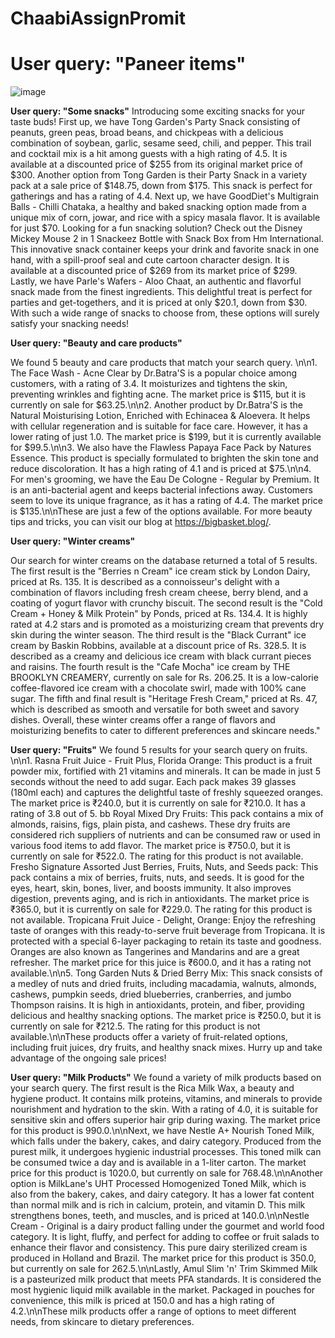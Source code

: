 # ChaabiAssignPromit




# User query: "Paneer items"
![image](https://github.com/PromitHal/ChaabiAssignPromit/assets/83832850/33410855-4f3f-4134-864e-c09d3425f5c2)


**User query: "Some snacks"**
Introducing some exciting snacks for your taste buds! First up, we have Tong Garden's Party Snack consisting of peanuts, green peas, broad beans, and chickpeas with a delicious combination of soybean, garlic, sesame seed, chili, and pepper. This trail and cocktail mix is a hit among guests with a high rating of 4.5. It is available at a discounted price of $255 from its original market price of $300. Another option from Tong Garden is their Party Snack in a variety pack at a sale price of $148.75, down from $175. This snack is perfect for gatherings and has a rating of 4.4. Next up, we have GoodDiet's Multigrain Balls - Chilli Chataka, a healthy and baked snacking option made from a unique mix of corn, jowar, and rice with a spicy masala flavor. It is available for just $70. Looking for a fun snacking solution? Check out the Disney Mickey Mouse 2 in 1 Snackeez Bottle with Snack Box from Hm International. This innovative snack container keeps your drink and favorite snack in one hand, with a spill-proof seal and cute cartoon character design. It is available at a discounted price of $269 from its market price of $299. Lastly, we have Parle's Wafers - Aloo Chaat, an authentic and flavorful snack made from the finest ingredients. This delightful treat is perfect for parties and get-togethers, and it is priced at only $20.1, down from $30. With such a wide range of snacks to choose from, these options will surely satisfy your snacking needs!


**User query: "Beauty and care products"**

We found 5 beauty and care products that match your search query. \n\n1. The Face Wash - Acne Clear by Dr.Batra'S is a popular choice among customers, with a rating of 3.4. It moisturizes and tightens the skin, preventing wrinkles and fighting acne. The market price is $115, but it is currently on sale for $63.25.\n\n2. Another product by Dr.Batra'S is the Natural Moisturising Lotion, Enriched with Echinacea & Aloevera. It helps with cellular regeneration and is suitable for face care. However, it has a lower rating of just 1.0. The market price is $199, but it is currently available for $99.5.\n\n3. We also have the Flawless Papaya Face Pack by Natures Essence. This product is specially formulated to brighten the skin tone and reduce discoloration. It has a high rating of 4.1 and is priced at $75.\n\n4. For men's grooming, we have the Eau De Cologne - Regular by Premium. It is an anti-bacterial agent and keeps bacterial infections away. Customers seem to love its unique fragrance, as it has a rating of 4.4. The market price is $135.\n\nThese are just a few of the options available. For more beauty tips and tricks, you can visit our blog at https://bigbasket.blog/.



**User query: "Winter creams"**

Our search for winter creams on the database returned a total of 5 results. The first result is the \"Berries n Cream\" ice cream stick by London Dairy, priced at Rs. 135. It is described as a connoisseur's delight with a combination of flavors including fresh cream cheese, berry blend, and a coating of yogurt flavor with crunchy biscuit. The second result is the \"Cold Cream + Honey & Milk Protein\" by Ponds, priced at Rs. 134.4. It is highly rated at 4.2 stars and is promoted as a moisturizing cream that prevents dry skin during the winter season. The third result is the \"Black Currant\" ice cream by Baskin Robbins, available at a discount price of Rs. 328.5. It is described as a creamy and delicious ice cream with black currant pieces and raisins. The fourth result is the \"Cafe Mocha\" ice cream by THE BROOKLYN CREAMERY, currently on sale for Rs. 206.25. It is a low-calorie coffee-flavored ice cream with a chocolate swirl, made with 100% cane sugar. The fifth and final result is \"Heritage Fresh Cream,\" priced at Rs. 47, which is described as smooth and versatile for both sweet and savory dishes. Overall, these winter creams offer a range of flavors and moisturizing benefits to cater to different preferences and skincare needs."


**User query: "Fruits"**
We found 5 results for your search query on fruits. \n\n1. Rasna Fruit Juice - Fruit Plus, Florida Orange: This product is a fruit powder mix, fortified with 21 vitamins and minerals. It can be made in just 5 seconds without the need to add sugar. Each pack makes 39 glasses (180ml each) and captures the delightful taste of freshly squeezed oranges. The market price is ₹240.0, but it is currently on sale for ₹210.0. It has a rating of 3.8 out of 5. bb Royal Mixed Dry Fruits: This pack contains a mix of almonds, raisins, figs, plain pista, and cashews. These dry fruits are considered rich suppliers of nutrients and can be consumed raw or used in various food items to add flavor. The market price is ₹750.0, but it is currently on sale for ₹522.0. The rating for this product is not available. Fresho Signature Assorted Just Berries, Fruits, Nuts, and Seeds pack: This pack contains a mix of berries, fruits, nuts, and seeds. It is good for the eyes, heart, skin, bones, liver, and boosts immunity. It also improves digestion, prevents aging, and is rich in antioxidants. The market price is ₹365.0, but it is currently on sale for ₹229.0. The rating for this product is not available. Tropicana Fruit Juice - Delight, Orange: Enjoy the refreshing taste of oranges with this ready-to-serve fruit beverage from Tropicana. It is protected with a special 6-layer packaging to retain its taste and goodness. Oranges are also known as Tangerines and Mandarins and are a great refresher. The market price for this juice is ₹600.0, and it has a rating not available.\n\n5. Tong Garden Nuts & Dried Berry Mix: This snack consists of a medley of nuts and dried fruits, including macadamia, walnuts, almonds, cashews, pumpkin seeds, dried blueberries, cranberries, and jumbo Thompson raisins. It is high in antioxidants, protein, and fiber, providing delicious and healthy snacking options. The market price is ₹250.0, but it is currently on sale for ₹212.5. The rating for this product is not available.\n\nThese products offer a variety of fruit-related options, including fruit juices, dry fruits, and healthy snack mixes. Hurry up and take advantage of the ongoing sale prices!

**User query: "Milk Products"**
We found a variety of milk products based on your search query. The first result is the Rica Milk Wax, a beauty and hygiene product. It contains milk proteins, vitamins, and minerals to provide nourishment and hydration to the skin. With a rating of 4.0, it is suitable for sensitive skin and offers superior hair grip during waxing. The market price for this product is 990.0.\n\nNext, we have Nestle A+ Nourish Toned Milk, which falls under the bakery, cakes, and dairy category. Produced from the purest milk, it undergoes hygienic industrial processes. This toned milk can be consumed twice a day and is available in a 1-liter carton. The market price for this product is 1020.0, but currently on sale for 768.48.\n\nAnother option is MilkLane's UHT Processed Homogenized Toned Milk, which is also from the bakery, cakes, and dairy category. It has a lower fat content than normal milk and is rich in calcium, protein, and vitamin D. This milk strengthens bones, teeth, and muscles, and is priced at 140.0.\n\nNestle Cream - Original is a dairy product falling under the gourmet and world food category. It is light, fluffy, and perfect for adding to coffee or fruit salads to enhance their flavor and consistency. This pure dairy sterilized cream is produced in Holland and Brazil. The market price for this product is 350.0, but currently on sale for 262.5.\n\nLastly, Amul Slim 'n' Trim Skimmed Milk is a pasteurized milk product that meets PFA standards. It is considered the most hygienic liquid milk available in the market. Packaged in pouches for convenience, this milk is priced at 150.0 and has a high rating of 4.2.\n\nThese milk products offer a range of options to meet different needs, from skincare to dietary preferences.



